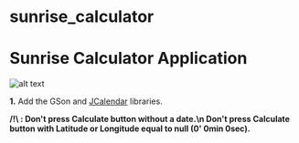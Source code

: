 sunrise_calculator
==
# Sunrise Calculator Application

![alt text](http://icons.iconarchive.com/icons/iconsmind/outline/256/Sunrise-icon.png "Sunrise")

**1.** Add the GSon and [JCalendar](https://toedter.com/jcalendar/) libraries.

**/!\ :
Don't press Calculate button without a date.\n Don't press Calculate button with Latitude or Longitude equal to null (0' 0min 0sec).**

